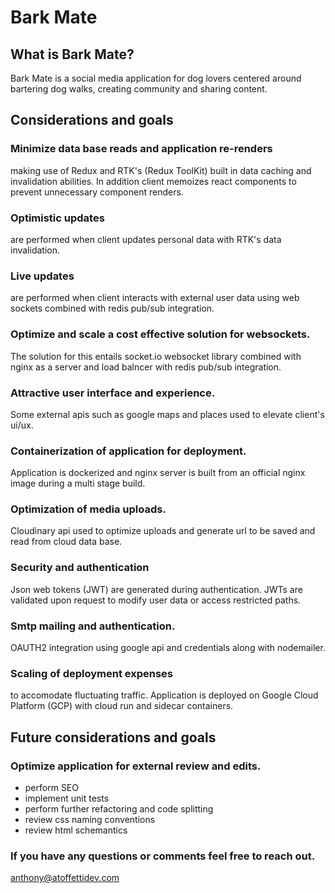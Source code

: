 # Bark Mate

## What is Bark Mate?

Bark Mate is a social media application for dog lovers centered around bartering dog walks, creating community and sharing content.

## Considerations and goals

### Minimize data base reads and application re-renders

making use of Redux and RTK's (Redux ToolKit) built in data caching and invalidation abilities. In addition client memoizes react components to prevent unnecessary component renders.

### Optimistic updates

are performed when client updates personal data with RTK's data invalidation.

### Live updates

are performed when client interacts with external user data using web sockets combined with redis pub/sub integration.

### Optimize and scale a cost effective solution for websockets.

The solution for this entails socket.io websocket library combined with nginx as a server and load balncer with redis pub/sub integration.

### Attractive user interface and experience.

Some external apis such as google maps and places used to elevate client's ui/ux.

### Containerization of application for deployment.

Application is dockerized and nginx server is built from an official nginx image during a multi stage build.

### Optimization of media uploads.

Cloudinary api used to optimize uploads and generate url to be saved and read from cloud data base.

### Security and authentication

Json web tokens (JWT) are generated during authentication. JWTs are validated upon request to modify user data or access restricted paths.

### Smtp mailing and authentication.

OAUTH2 integration using google api and credentials along with nodemailer.

### Scaling of deployment expenses

to accomodate fluctuating traffic. Application is deployed on Google Cloud Platform (GCP) with cloud run and sidecar containers.

## Future considerations and goals

### Optimize application for external review and edits.

- perform SEO
- implement unit tests
- perform further refactoring and code splitting
- review css naming conventions
- review html schemantics

### If you have any questions or comments feel free to reach out.

anthony@atoffettidev.com
